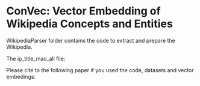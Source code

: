 # ConVec: Vector Embedding of Wikipedia Concepts and Entities

WikipediaParser folder contains the code to extract and prepare the Wikipedia.

The ip_title_mao_all file:

Please cite to the following paper if you used the code, datasets and vector embedings:
